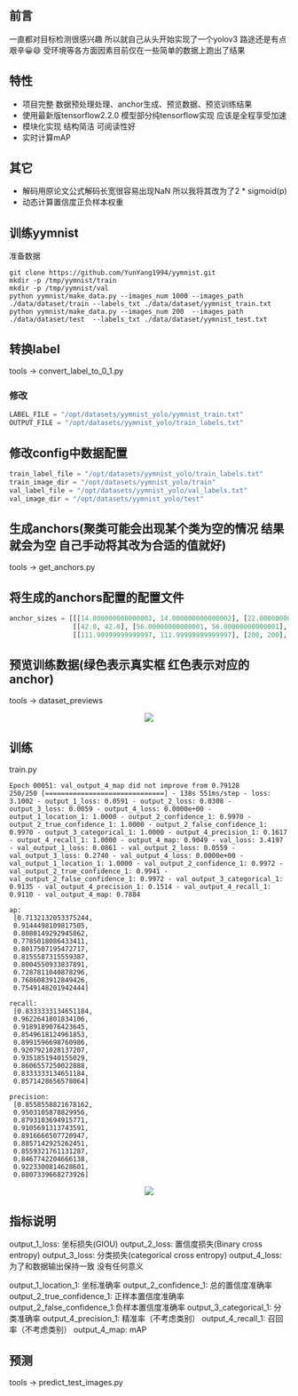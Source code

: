 
## 前言
一直都对目标检测很感兴趣 所以就自己从头开始实现了一个yolov3  路途还是有点艰辛😀😄 受环境等各方面因素目前仅在一些简单的数据上跑出了结果

## 特性
* 项目完整 数据预处理处理、anchor生成、预览数据、预览训练结果
* 使用最新版tensorflow2.2.0 模型部分纯tensorflow实现 应该是全程享受加速
* 模块化实现 结构简洁 可阅读性好
* 实时计算mAP
​
## 其它
* 解码用原论文公式解码长宽很容易出现NaN 所以我将其改为了2 * sigmoid(p)
* 动态计算置信度正负样本权重

## 训练yymnist
准备数据
```shell script
git clone https://github.com/YunYang1994/yymnist.git
mkdir -p /tmp/yymnist/train
mkdir -p /tmp/yymnist/val
python yymnist/make_data.py --images_num 1000 --images_path ./data/dataset/train --labels_txt ./data/dataset/yymnist_train.txt
python yymnist/make_data.py --images_num 200  --images_path ./data/dataset/test  --labels_txt ./data/dataset/yymnist_test.txt
```

## 转换label
tools -> convert_label_to_0_1.py

### 修改
```python
LABEL_FILE = "/opt/datasets/yymnist_yolo/yymnist_train.txt"
OUTPUT_FILE = "/opt/datasets/yymnist_yolo/train_labels.txt"
```

## 修改config中数据配置
```python
train_label_file = "/opt/datasets/yymnist_yolo/train_labels.txt"
train_image_dir = "/opt/datasets/yymnist_yolo/train"
val_label_file = "/opt/datasets/yymnist_yolo/val_labels.txt"
val_image_dir = "/opt/datasets/yymnist_yolo/test"
```

## 生成anchors(聚类可能会出现某个类为空的情况 结果就会为空 自己手动将其改为合适的值就好)
tools -> get_anchors.py

## 将生成的anchors配置的配置文件
```python
anchor_sizes = [[[14.000000000000002, 14.000000000000002], [22.000000000000007, 22.0], [28.0, 28.0]],
                [[42.0, 42.0], [56.00000000000001, 56.00000000000001], [84.00000000000001, 84.00000000000001]],
                [[111.99999999999997, 111.99999999999997], [200, 200], [250, 250]]]
```
## 预览训练数据(绿色表示真实框 红色表示对应的anchor)
tools -> dataset_previews
<p align="center">
    <img src="https://github.com/open-cmdb/cmdb/blob/master/images/yolov3-datasets-preview.png">
</p>

## 训练
train.py

```text
Epoch 00051: val_output_4_map did not improve from 0.79128
250/250 [==============================] - 138s 551ms/step - loss: 3.1002 - output_1_loss: 0.0591 - output_2_loss: 0.0308 - output_3_loss: 0.0059 - output_4_loss: 0.0000e+00 - output_1_location_1: 1.0000 - output_2_confidence_1: 0.9970 - output_2_true_confidence_1: 1.0000 - output_2_false_confidence_1: 0.9970 - output_3_categorical_1: 1.0000 - output_4_precision_1: 0.1617 - output_4_recall_1: 1.0000 - output_4_map: 0.9049 - val_loss: 3.4197 - val_output_1_loss: 0.0861 - val_output_2_loss: 0.0559 - val_output_3_loss: 0.2740 - val_output_4_loss: 0.0000e+00 - val_output_1_location_1: 1.0000 - val_output_2_confidence_1: 0.9972 - val_output_2_true_confidence_1: 0.9941 - val_output_2_false_confidence_1: 0.9972 - val_output_3_categorical_1: 0.9135 - val_output_4_precision_1: 0.1514 - val_output_4_recall_1: 0.9110 - val_output_4_map: 0.7884

ap:
 [0.7132132053375244,
 0.9144498109817505,
 0.8080149292945862,
 0.7785018086433411,
 0.8017507195472717,
 0.8155587315559387,
 0.8004550933837891,
 0.7287811040878296,
 0.7686083912849426,
 0.7549148201942444]

recall:
 [0.8333333134651184,
 0.9622641801834106,
 0.9189189076423645,
 0.8549618124961853,
 0.8991596698760986,
 0.9207921028137207,
 0.9351851940155029,
 0.8606557250022888,
 0.8333333134651184,
 0.8571428656578064]

precision:
 [0.8558558821678162,
 0.9503105878829956,
 0.8793103694915771,
 0.9105691313743591,
 0.8916666507720947,
 0.8857142925262451,
 0.8559321761131287,
 0.8467742204666138,
 0.9223300814628601,
 0.8807339668273926]
```

<p align="center">
    <img src="https://github.com/open-cmdb/cmdb/blob/master/images/yolov3-tensorboad.png">
</p>



## 指标说明
output_1_loss: 坐标损失(GIOU)
output_2_loss: 置信度损失(Binary cross entropy)
output_3_loss: 分类损失(categorical cross entropy)
output_4_loss: 为了和数据输出保持一致 没有任何意义

output_1_location_1:        坐标准确率
output_2_confidence_1:      总的置信度准确率
output_2_true_confidence_1: 正样本置信度准确率
output_2_false_confidence_1:负样本置信度准确率
output_3_categorical_1:     分类准确率
output_4_precision_1:       精准率（不考虑类别）
output_4_recall_1:          召回率（不考虑类别）
output_4_map:               mAP


## 预测
tools -> predict_test_images.py